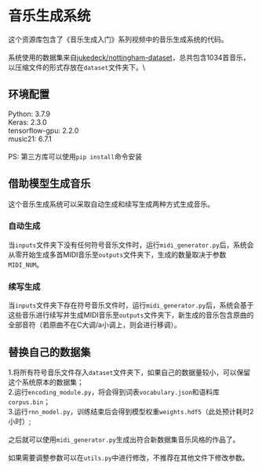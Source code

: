 # 音乐生成系统
这个资源库包含了《音乐生成入门》系列视频中的音乐生成系统的代码。\
\
系统使用的数据集来自[jukedeck/nottingham-dataset](https://github.com/jukedeck/nottingham-dataset)，总共包含1034首音乐，以压缩文件的形式存放在`dataset`文件夹下。\

## 环境配置
Python: 3.7.9\
Keras: 2.3.0\
tensorflow-gpu: 2.2.0\
music21: 6.7.1\
\
PS: 第三方库可以使用`pip install`命令安装

## 借助模型生成音乐
这个音乐生成系统可以采取自动生成和续写生成两种方式生成音乐。

### 自动生成
当`inputs`文件夹下没有任何符号音乐文件时，运行`midi_generator.py`后，系统会从零开始生成多首MIDI音乐至`outputs`文件夹下，生成的数量取决于参数`MIDI_NUM`。

### 续写生成
当`inputs`文件夹下存在符号音乐文件时，运行`midi_generator.py`后，系统会基于这些音乐进行续写并生成MIDI音乐至`outputs`文件夹下，新生成的音乐包含原曲的全部音符（若原曲不在C大调/a小调上，则会进行移调）。

## 替换自己的数据集
1.将所有符号音乐文件存入`dataset`文件夹下，如果自己的数据量较小，可以保留这个系统原本的数据集；\
2.运行`encoding_module.py`，将会得到词表`vocabulary.json`和语料库`corpus.bin`；\
3.运行`rnn_model.py`，训练结束后会得到模型权重`weights.hdf5`（此处预计耗时2小时）;\
\
之后就可以使用`midi_generator.py`生成出符合新数据集音乐风格的作品了。\
\
如果需要调整参数可以在`utils.py`中进行修改，不推荐在其他文件下修改参数。
